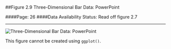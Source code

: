 ##Figure 2.9 Three-Dimensional Bar Data: PowerPoint

####Page: 26
####Data Availability Status: Read off figure 2.7
***
![`Three-Dimensional Bar Data: PowerPoint`](fig02-09_three-dimensional-bar-data-powerpoint.png)

This figure cannot be created using `ggplot()`.
